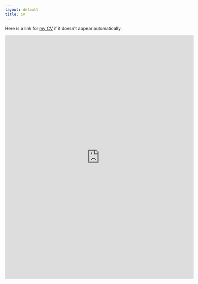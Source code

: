 ```yaml
---
layout: default
title: CV
---
```


Here is a link for [my CV](http://docs.google.com/gview?url=https://github.com/xiang-ji-ncsu/xiang-ji-ncsu.github.io/raw/master/CV/Ji%20CV.pdf) if it doesn't appear automatically.

<div style="text-align:center">
<iframe src="http://docs.google.com/gview?url=https://github.com/xiang-ji-ncsu/xiang-ji-ncsu.github.io/raw/master/CV/Ji%20CV.pdf&embedded=true" style="width:612px; height:792px;" frameborder="0"></iframe>
</div>